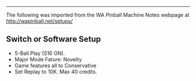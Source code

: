 ***
The following was imported from the WA Pinball Machine Notes webpage at http://wapinball.net/setups/
## Switch or Software Setup
-   5-Ball Play (S16 ON).
-   Major Mode Fature: Novelty
-   Game features all to Conservative
-   Set Replay to 10K. Max 40 credits.